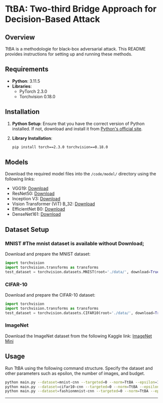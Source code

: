# TtBA: Two-third Bridge Approach for Decision-Based Attack

## Overview
TtBA is a methodologie for black-box adversarial attack. This README provides instructions for setting up and running these methods.

## Requirements
- **Python**: 3.11.5
- **Libraries**:
  - PyTorch 2.3.0
  - Torchvision 0.18.0

## Installation
1. **Python Setup**: Ensure that you have the correct version of Python installed. If not, download and install it from [Python's official site](https://www.python.org/downloads/release/python-3115/).

2. **Library Installation**:
   ```bash
   pip install torch==2.3.0 torchvision==0.18.0
   ```

## Models
Download the required model files into the `/code/model/` directory using the following links:
- VGG19: [Download](https://download.pytorch.org/models/vgg19-dcbb9e9d.pth)
- ResNet50: [Download](https://download.pytorch.org/models/resnet50-11ad3fa6.pth)
- Inception V3: [Download](https://download.pytorch.org/models/inception_v3_google-0cc3c7bd.pth)
- Vision Transformer (ViT) B_32: [Download](https://download.pytorch.org/models/vit_b_32-d86f8d99.pth)
- EfficientNet B0: [Download](https://download.pytorch.org/models/efficientnet_b0_rwightman-7f5810bc.pth)
- DenseNet161: [Download](https://download.pytorch.org/models/densenet161-8d451a50.pth)

## Dataset Setup
### MNIST #The mnist dataset is available without Download;
Download and prepare the MNIST dataset:
```python
import torchvision
import torchvision.transforms as transforms
test_dataset = torchvision.datasets.MNIST(root='./data/', download=True, train=False, transform=transforms.ToTensor())
```

### CIFAR-10
Download and prepare the CIFAR-10 dataset:
```python
import torchvision
import torchvision.transforms as transforms
test_dataset = torchvision.datasets.CIFAR10(root='./data/', download=True, train=False, transform=transforms.ToTensor())
```

### ImageNet
Download the ImageNet dataset from the following Kaggle link:
[ImageNet Mini](https://www.kaggle.com/datasets/ifigotin/imagenetmini-1000/data)

## Usage
Run TtBA using the following command structure. Specify the dataset and other parameters such as epsilon, the number of images, and budget.

```bash
python main.py --dataset=mnist-cnn --targeted=0 --norm=TtBA --epsilon=1.0 --early=0 --imgnum=5 --beginIMG=0 --budget=10000 --remember=0
python main.py --dataset=cifar10-cnn --targeted=0 --norm=TtBA --epsilon=1.0 --early=0 --imgnum=5 --beginIMG=0 --budget=10000 --remember=0
python main.py --dataset=fashionmnist-cnn --targeted=0 --norm=TtBA --epsilon=1.0 --early=0 --imgnum=5 --beginIMG=0 --budget=10000 --remember=0
```

---
